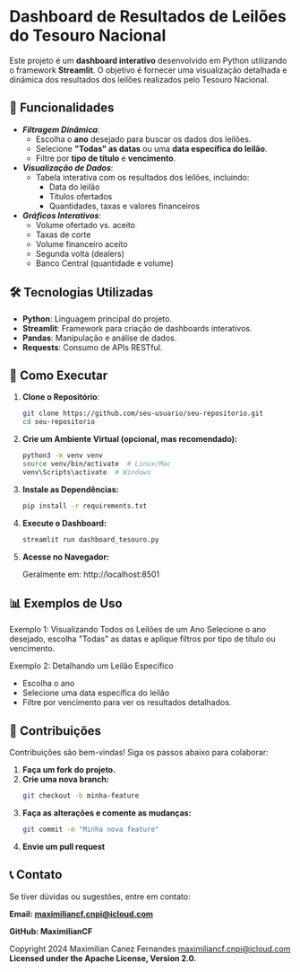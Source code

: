 # Dashboard de Resultados de Leilões do Tesouro Nacional

Este projeto é um **dashboard interativo** desenvolvido em Python utilizando o framework **Streamlit**. O objetivo é fornecer uma visualização detalhada e dinâmica dos resultados dos leilões realizados pelo Tesouro Nacional.

## 🎯 Funcionalidades

- **_Filtragem Dinâmica_**:
  - Escolha o **ano** desejado para buscar os dados dos leilões.
  - Selecione **"Todas" as datas** ou uma **data específica do leilão**.
  - Filtre por **tipo de título** e **vencimento**.
- **_Visualização de Dados_**:
  - Tabela interativa com os resultados dos leilões, incluindo:
    - Data do leilão
    - Títulos ofertados
    - Quantidades, taxas e valores financeiros
- **_Gráficos Interativos_**:
  - Volume ofertado vs. aceito
  - Taxas de corte
  - Volume financeiro aceito
  - Segunda volta (dealers)
  - Banco Central (quantidade e volume)

## 🛠️ Tecnologias Utilizadas

- **Python**: Linguagem principal do projeto.
- **Streamlit**: Framework para criação de dashboards interativos.
- **Pandas**: Manipulação e análise de dados.
- **Requests**: Consumo de APIs RESTful.

## 🚀 Como Executar

1. **Clone o Repositório**:
   ~~~ bash
   git clone https://github.com/seu-usuario/seu-repositorio.git
   cd seu-repositorio
2. **Crie um Ambiente Virtual (opcional, mas recomendado):**
   ~~~bash
   python3 -m venv venv
   source venv/bin/activate  # Linux/Mac
   venv\Scripts\activate  # Windows
3. **Instale as Dependências:**
   ~~~bash
   pip install -r requirements.txt
4. **Execute o Dashboard:**
   ~~~bash
   streamlit run dashboard_tesouro.py
5. **Acesse no Navegador:**

   Geralmente em: http://localhost:8501

## 📊 Exemplos de Uso
Exemplo 1: Visualizando Todos os Leilões de um Ano
Selecione o ano desejado, escolha "Todas" as datas e aplique filtros por tipo de título ou vencimento.

Exemplo 2: Detalhando um Leilão Específico
* Escolha o ano
* Selecione uma data específica do leilão
* Filtre por vencimento para ver os resultados detalhados.

## 🤝 Contribuições

Contribuições são bem-vindas! Siga os passos abaixo para colaborar:

1. **Faça um fork do projeto.**
2. **Crie uma nova branch:**
   ```bash
   git checkout -b minha-feature
3. **Faça as alterações e comente as mudanças:**
   ```bash
   git commit -m "Minha nova feature"
4. **Envie um pull request**

## 📞 Contato

Se tiver dúvidas ou sugestões, entre em contato:

**Email: maximiliancf.cnpi@icloud.com**

**GitHub: MaximilianCF**

Copyright 2024
Maximilian Canez Fernandes 
maximiliancf.cnpi@icloud.com
**Licensed under the Apache License, Version 2.0.**
